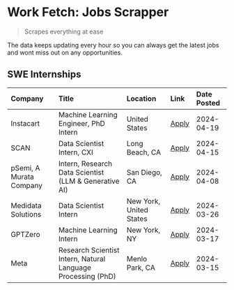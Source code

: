 # Work Fetch: Jobs Scrapper
> Scrapes everything at ease

The data keeps updating every hour so you can always get the latest jobs and wont miss out on any opportunities.

## SWE Internships
<!--START_SECTION:workfetch-->
| Company                 | Title                                                        | Location                | Link                                                                                                                                                                                                                                                                           | Date Posted   |
|:------------------------|:-------------------------------------------------------------|:------------------------|:-------------------------------------------------------------------------------------------------------------------------------------------------------------------------------------------------------------------------------------------------------------------------------|:--------------|
| Instacart               | Machine Learning Engineer, PhD Intern                        | United States           | [Apply](https://www.linkedin.com/jobs/view/machine-learning-engineer-phd-intern-at-instacart-3901991739?position=3&pageNum=0&refId=U7DODK6sBEG9Ddmxp011aw%3D%3D&trackingId=H3WDq9ZyhOUOsKaXGnEu9Q%3D%3D&trk=public_jobs_jserp-result_search-card)                              | 2024-04-19    |
| SCAN                    | Data Scientist Intern, CXI                                   | Long Beach, CA          | [Apply](https://www.linkedin.com/jobs/view/data-scientist-intern-cxi-at-scan-3899690492?position=8&pageNum=0&refId=U7DODK6sBEG9Ddmxp011aw%3D%3D&trackingId=vMdlDctFhaLgyA3r73L3XA%3D%3D&trk=public_jobs_jserp-result_search-card)                                              | 2024-04-15    |
| pSemi, A Murata Company | Intern, Research Data Scientist (LLM & Generative AI)        | San Diego, CA           | [Apply](https://www.linkedin.com/jobs/view/intern-research-data-scientist-llm-generative-ai-at-psemi-a-murata-company-3887074168?position=4&pageNum=0&refId=U7DODK6sBEG9Ddmxp011aw%3D%3D&trackingId=%2Bto%2BfH0t4ciQEussMWEA0A%3D%3D&trk=public_jobs_jserp-result_search-card) | 2024-04-08    |
| Medidata Solutions      | Data Scientist Intern                                        | New York, United States | [Apply](https://www.linkedin.com/jobs/view/data-scientist-intern-at-medidata-solutions-3810253704?position=2&pageNum=0&refId=U7DODK6sBEG9Ddmxp011aw%3D%3D&trackingId=sXpQ5LxGsUWq3hVWS4Eu9A%3D%3D&trk=public_jobs_jserp-result_search-card)                                    | 2024-03-26    |
| GPTZero                 | Machine Learning Intern                                      | New York, NY            | [Apply](https://www.linkedin.com/jobs/view/machine-learning-intern-at-gptzero-3860723963?position=7&pageNum=0&refId=U7DODK6sBEG9Ddmxp011aw%3D%3D&trackingId=sBqvJSMdYwqZcucOMz2HKA%3D%3D&trk=public_jobs_jserp-result_search-card)                                             | 2024-03-17    |
| Meta                    | Research Scientist Intern, Natural Language Processing (PhD) | Menlo Park, CA          | [Apply](https://www.linkedin.com/jobs/view/research-scientist-intern-natural-language-processing-phd-at-meta-3858718375?position=9&pageNum=0&refId=U7DODK6sBEG9Ddmxp011aw%3D%3D&trackingId=KTZvv%2B2ret%2BBRX2F0V%2FmeA%3D%3D&trk=public_jobs_jserp-result_search-card)        | 2024-03-15    |
<!--END_SECTION:workfetch-->
